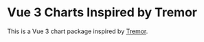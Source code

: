 # Vue 3 Charts Inspired by Tremor

This is a Vue 3 chart package inspired by [Tremor](https://tremor.so/).
